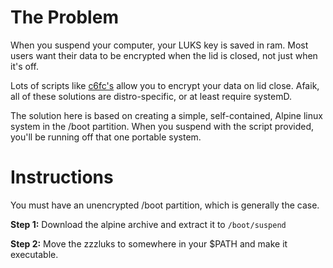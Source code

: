 # The Problem

When you suspend your computer, your LUKS key is saved in ram.
Most users want their data to be encrypted when the lid is closed, not just when it's off.

Lots of scripts like [c6fc's](https://github.com/c6fc/ubuntu-lukssuspend) allow you to encrypt your data on lid close.
Afaik, all of these solutions are distro-specific, or at least require systemD.

The solution here is based on creating a simple, self-contained, Alpine linux system in the /boot partition.
When you suspend with the script provided, you'll be running off that one portable system.

# Instructions

You must have an unencrypted /boot partition, which is generally the case.

**Step 1:**
Download the alpine archive and extract it to `/boot/suspend`

**Step 2:**
Move the zzzluks to somewhere in your $PATH and make it executable.
